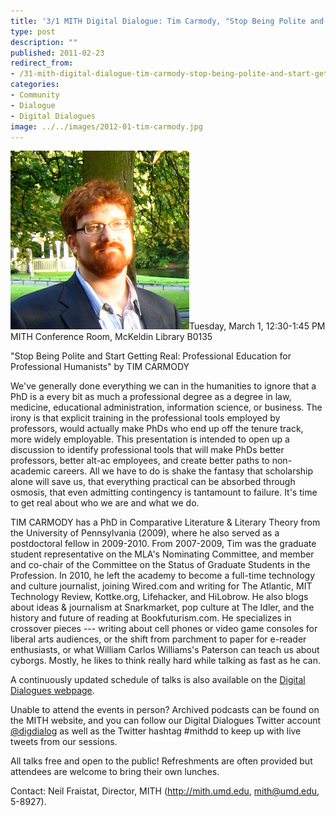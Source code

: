 ```yaml
---
title: '3/1 MITH Digital Dialogue: Tim Carmody, "Stop Being Polite and Start Getting Real: Professional Education for Professional Humanists"'
type: post
description: ""
published: 2011-02-23
redirect_from: 
- /31-mith-digital-dialogue-tim-carmody-stop-being-polite-and-start-getting-real-professional-education-for-professional-humanists/
categories:
- Community
- Dialogue
- Digital Dialogues
image: ../../images/2012-01-tim-carmody.jpg
---
```

![Tim Carmody](../../images/2012-01-tim-carmody.jpg)Tuesday, March 1, 12:30-1:45 PM MITH Conference Room, McKeldin Library B0135

"Stop Being Polite and Start Getting Real: Professional Education for Professional Humanists" by TIM CARMODY

We've generally done everything we can in the humanities to ignore that a PhD is a every bit as much a professional degree as a degree in law, medicine, educational administration, information science, or business. The irony is that explicit training in the professional tools employed by professors, would actually make PhDs who end up off the tenure track, more widely employable. This presentation is intended to open up a discussion to identify professional tools that will make PhDs better professors, better alt-ac employees, and create better paths to non-academic careers. All we have to do is shake the fantasy that scholarship alone will save us, that everything practical can be absorbed through osmosis, that even admitting contingency is tantamount to failure. It's time to get real about who we are and what we do.

TIM CARMODY has a PhD in Comparative Literature & Literary Theory from the University of Pennsylvania (2009), where he also served as a postdoctoral fellow in 2009-2010. From 2007-2009, Tim was the graduate student representative on the MLA's Nominating Committee, and member and co-chair of the Committee on the Status of Graduate Students in the Profession. In 2010, he left the academy to become a full-time technology and culture journalist, joining Wired.com and writing for The Atlantic, MIT Technology Review, Kottke.org, Lifehacker, and HiLobrow. He also blogs about ideas & journalism at Snarkmarket, pop culture at The Idler, and the history and future of reading at Bookfuturism.com. He specializes in crossover pieces --- writing about cell phones or video game consoles for liberal arts audiences, or the shift from parchment to paper for e-reader enthusiasts, or what William Carlos Williams's Paterson can teach us about cyborgs. Mostly, he likes to think really hard while talking as fast as he can.

A continuously updated schedule of talks is also available on the [Digital Dialogues webpage](http://mith.umd.edu/podcast/).

Unable to attend the events in person? Archived podcasts can be found on the MITH website, and you can follow our Digital Dialogues Twitter account [@digdialog](http://www.twitter.com/digdialog) as well as the Twitter hashtag #mithdd to keep up with live tweets from our sessions.

All talks free and open to the public! Refreshments are often provided but attendees are welcome to bring their own lunches.

Contact: Neil Fraistat, Director, MITH (http://mith.umd.edu, mith@umd.edu, 5-8927).
